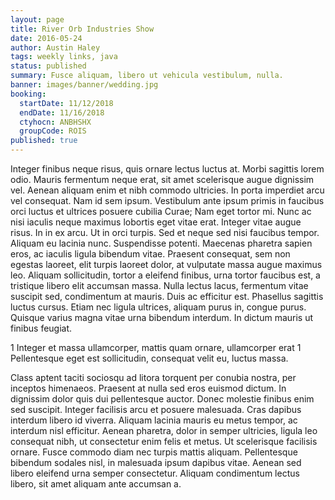 ```yaml
---
layout: page
title: River Orb Industries Show
date: 2016-05-24
author: Austin Haley
tags: weekly links, java
status: published
summary: Fusce aliquam, libero ut vehicula vestibulum, nulla.
banner: images/banner/wedding.jpg
booking:
  startDate: 11/12/2018
  endDate: 11/16/2018
  ctyhocn: ANBHSHX
  groupCode: ROIS
published: true
---
```

Integer finibus neque risus, quis ornare lectus luctus at. Morbi sagittis lorem odio. Mauris fermentum neque erat, sit amet scelerisque augue dignissim vel. Aenean aliquam enim et nibh commodo ultricies. In porta imperdiet arcu vel consequat. Nam id sem ipsum. Vestibulum ante ipsum primis in faucibus orci luctus et ultrices posuere cubilia Curae; Nam eget tortor mi. Nunc ac nisi iaculis neque maximus lobortis eget vitae erat. Integer vitae augue risus.
In in ex arcu. Ut in orci turpis. Sed et neque sed nisi faucibus tempor. Aliquam eu lacinia nunc. Suspendisse potenti. Maecenas pharetra sapien eros, ac iaculis ligula bibendum vitae. Praesent consequat, sem non egestas laoreet, elit turpis laoreet dolor, at vulputate massa augue maximus leo. Aliquam sollicitudin, tortor a eleifend finibus, urna tortor faucibus est, a tristique libero elit accumsan massa. Nulla lectus lacus, fermentum vitae suscipit sed, condimentum at mauris. Duis ac efficitur est. Phasellus sagittis luctus cursus. Etiam nec ligula ultrices, aliquam purus in, congue purus. Quisque varius magna vitae urna bibendum interdum. In dictum mauris ut finibus feugiat.

1 Integer et massa ullamcorper, mattis quam ornare, ullamcorper erat
1 Pellentesque eget est sollicitudin, consequat velit eu, luctus massa.

Class aptent taciti sociosqu ad litora torquent per conubia nostra, per inceptos himenaeos. Praesent at nulla sed eros euismod dictum. In dignissim dolor quis dui pellentesque auctor. Donec molestie finibus enim sed suscipit. Integer facilisis arcu et posuere malesuada. Cras dapibus interdum libero id viverra. Aliquam lacinia mauris eu metus tempor, ac interdum nisl efficitur. Aenean pharetra, dolor in semper ultricies, ligula leo consequat nibh, ut consectetur enim felis et metus. Ut scelerisque facilisis ornare. Fusce commodo diam nec turpis mattis aliquam. Pellentesque bibendum sodales nisl, in malesuada ipsum dapibus vitae. Aenean sed libero eleifend urna semper consectetur. Aliquam condimentum lectus libero, sit amet aliquam ante accumsan a.
